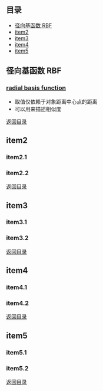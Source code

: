 ## <span id="jump0">目录<span>
  
  * [径向基函数 RBF](#jump1)
  * [item2](#jump2)
  * [item3](#jump3)
  * [item4](#jump4)
  * [item5](#jump5)

## <span id="jump1">径向基函数 RBF<span>

  ### [radial basis function](https://zh.wikipedia.org/wiki/%E5%BE%84%E5%90%91%E5%9F%BA%E5%87%BD%E6%95%B0)
  
  * 取值仅依赖于对象距离中心点的距离
  * 可以用来描述相似度
 
  
[返回目录](#jump0)


## <span id="jump2">item2<span>
  
  ### item2.1
 
  ### item2.2
  
 
[返回目录](#jump0)

## <span id="jump3">item3<span>
  
  ### item3.1
 
  ### item3.2

[返回目录](#jump0)

## <span id="jump4">item4<span>
  
  ### item4.1
 
  ### item4.2

[返回目录](#jump0)


## <span id="jump5">item5<span>
  
  ### item5.1
 
  ### item5.2
  
[返回目录](#jump0)

